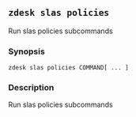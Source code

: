 ## `zdesk slas policies`

Run slas policies subcommands

### Synopsis

    zdesk slas policies COMMAND[ ... ]

### Description

Run slas policies subcommands

